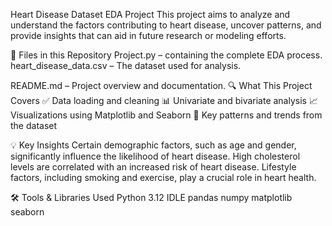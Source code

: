 Heart Disease Dataset EDA Project
This project aims to analyze and understand the factors contributing to heart disease, uncover patterns, and provide insights that can aid in future research or modeling efforts.

📁 Files in this Repository
Project.py – containing the complete EDA process.
heart_disease_data.csv – The dataset used for analysis.

README.md – Project overview and documentation.
🔍 What This Project Covers
✅ Data loading and cleaning
📊 Univariate and bivariate analysis
📈 Visualizations using Matplotlib and Seaborn
🧠 Key patterns and trends from the dataset

💡 Key Insights
Certain demographic factors, such as age and gender, significantly influence the likelihood of heart disease.
High cholesterol levels are correlated with an increased risk of heart disease.
Lifestyle factors, including smoking and exercise, play a crucial role in heart health.

🛠️ Tools & Libraries Used
Python 3.12
IDLE
pandas
numpy
matplotlib
seaborn
